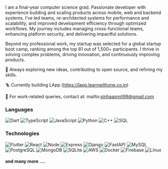 I am a final-year computer science grad.
Passionate developer with experience building and scaling products across mobile, web and backend systems. I’ve led teams, re-architected systems for performance and scalability, and improved development efficiency through optimized workflows. My journey includes managing cross-functional teams, enhancing platform security, and delivering impactful solutions.

Beyond my professional work, my startup was selected for a global startup boot camp, ranking among the top 81 out of 1,500+ participants. I thrive in solving complex problems, driving innovation, and continuously improving products.

🚀 Always exploring new ideas, contributing to open source, and refining my skills.

🪜 Currently building LApp (https://lapp.learnwithone.co.in)

📩 For work-related queries, contact at: mailto:sinhaasmit99@gmail.com

### Languages

![Dart](https://img.shields.io/badge/-Dart-000?&logo=Dart)
![TypeScript](https://img.shields.io/badge/-TypeScript-000?&logo=TypeScript)
![JavaScript](https://img.shields.io/badge/-JavaScript-000?&logo=JavaScript)
![Python](https://img.shields.io/badge/-Python-000?&logo=Python)
![C++](https://img.shields.io/badge/-C++-000?&logo=c%2b%2b&logoColor=00599C)
![SQL](https://img.shields.io/badge/-SQL-000?&logo=MySQL)

### Technologies

![Flutter](https://img.shields.io/badge/-Flutter-000?&logo=Flutter)
![React](https://img.shields.io/badge/-React-000?&logo=React)
![Node](https://img.shields.io/badge/-Node-000?&logo=Node)
![Express](https://img.shields.io/badge/-Express-000?&logo=Express)
![Django](https://img.shields.io/badge/-Django-000?&logo=Django)
![FastAPI](https://img.shields.io/badge/-FastAPI-000?&logo=FastAPI)
![MySQL](https://img.shields.io/badge/-MySQL-000?&logo=MySQL)
![PostgreSQL](https://img.shields.io/badge/-PostgreSQL-000?&logo=PostgreSQL)
![MongoDB](https://img.shields.io/badge/-MongoDB-000?&logo=MongoDB)
![SQLite](https://img.shields.io/badge/-SQLite-000?&logo=SQLite)
![AWS](https://img.shields.io/badge/-AWS-000?&logo=Amazon-AWS&logoColor=F90)
![Docker](https://img.shields.io/badge/-Docker-000?&logo=Docker)
![Firebase](https://img.shields.io/badge/-Firebase-000?&logo=Firebase)
![Linux](https://img.shields.io/badge/-Linux-000?&logo=Linux)

#### and many more ....
